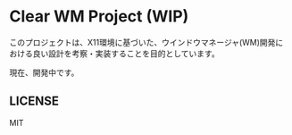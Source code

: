# Clear WM Project (WIP)

このプロジェクトは、X11環境に基づいた、ウインドウマネージャ(WM)開発における良い設計を考察・実装することを目的としています。

現在、開発中です。

## LICENSE

MIT
